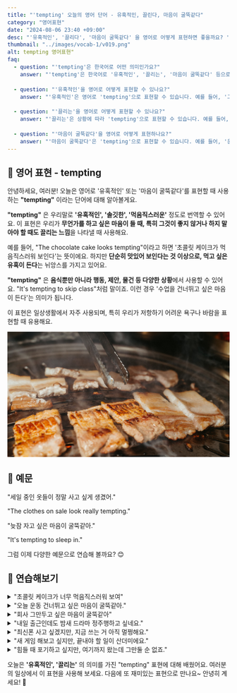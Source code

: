 ```yaml
---
title: "'tempting' 오늘의 영어 단어 - 유혹적인, 끌린다, 마음이 굴뚝같다"
category: "영어표현"
date: "2024-08-06 23:40 +09:00"
desc: "'유혹적인', '끌리다', '마음이 굴뚝같다' 을 영어로 어떻게 표현하면 좋을까요? '그 케이크가 먹음직스러워 보이지만, 난 다이어트 중이야.', '새 게임 해보고 싶지만, 일부터 끝내야 해요.' 등을 영어로 표현하는 법을 배워봅시다. 다양한 예문을 통해서 연습하고 본인의 표현으로 만들어 보세요."
thumbnail: "../images/vocab-1/v019.png"
alt: tempting 영어표현"
faq:
  - question: "'tempting'은 한국어로 어떤 의미인가요?"
    answer: "'tempting'은 한국어로 '유혹적인', '끌리는', '마음이 굴뚝같다' 등으로 번역될 수 있습니다. 무언가를 하고 싶은 마음이 들지만, 그렇게 하는 것이 꼭 좋은 선택은 아닐 때 자주 사용합니다."

  - question: "'유혹적인'을 영어로 어떻게 표현할 수 있나요?"
    answer: "'유혹적인'은 영어로 'tempting'으로 표현할 수 있습니다. 예를 들어, '그 케이크가 너무 유혹적이에요'는 'That cake looks very tempting'으로 말할 수 있습니다."

  - question: "'끌리는'을 영어로 어떻게 표현할 수 있나요?"
    answer: "'끌리는'은 상황에 따라 'tempting'으로 표현할 수 있습니다. 예를 들어, '즉흥 여행이 너무 끌려요'는 'The idea of a spontaneous trip is very tempting'으로 말할 수 있습니다."

  - question: "'마음이 굴뚝같다'을 영어로 어떻게 표현하나요?"
    answer: "'마음이 굴뚝같다'은 'tempting'으로 표현할 수 있습니다. 예를 들어, '운동을 건너뛰고 싶은 마음이 드네요'는 'It's tempting to skip the workout'으로 표현할 수 있습니다."
---
```


## 🌟 영어 표현 - tempting

안녕하세요, 여러분! 오늘은 영어로 '유혹적인' 또는 '마음이 굴뚝같다'를 표현할 때 사용하는 **"tempting"** 이라는 단어에 대해 알아볼게요.

**"tempting"** 은 우리말로 **'유혹적인', '솔깃한', '먹음직스러운'** 정도로 번역할 수 있어요. 이 표현은 우리가 **무언가를 하고 싶은 마음이 들 때, 특히 그것이 좋지 않거나 하지 말아야 할 때도 끌리는 느낌**을 나타낼 때 사용해요.

예를 들어, "The chocolate cake looks tempting"이라고 하면 '초콜릿 케이크가 먹음직스러워 보인다'는 뜻이에요. 하지만 **단순히 맛있어 보인다는 것 이상으로, 먹고 싶은 유혹이 든다**는 뉘앙스를 가지고 있어요.

**"tempting"** 은 **음식뿐만 아니라 행동, 제안, 물건 등 다양한 상황**에서 사용할 수 있어요. "It's tempting to skip class"처럼 말이죠. 이런 경우 '수업을 건너뛰고 싶은 마음이 든다'는 의미가 됩니다.

이 표현은 일상생활에서 자주 사용되며, 특히 우리가 저항하기 어려운 욕구나 바람을 표현할 때 유용해요.

<img src="../images/vocab-1/v019-1.png" alt="tempting"/>

## 📖 예문

"세일 중인 옷들이 정말 사고 싶게 생겼어."

"The clothes on sale look really tempting."

"늦잠 자고 싶은 마음이 굴뚝같아."

"It's tempting to sleep in."

그럼 이제 다양한 예문으로 연습해 볼까요? 😊

## 💬 연습해보기

<details>
<summary>"초콜릿 케이크가 너무 먹음직스러워 보여"</summary>
<span>"That chocolate cake looks so tempting."</span>
</details>

<details>
<summary>"오늘 운동 건너뛰고 싶은 마음이 굴뚝같아."</summary>
<span>"It's tempting to skip the gym today."</span>
</details>

<details>
<summary>"회사 그만두고 싶은 마음이 굴뚝같아"</summary>
<span>"The idea of quitting my job is tempting."</span>
</details>

<details>
<summary>"내일 출근인데도 밤새 드라마 정주행하고 싶네요."</summary>
<span>"It's tempting to stay up late <a href="/blog/in-english/071.binge-watch/">binge-watching</a> this show, even though I have work tomorrow."</span>
</details>

<details>
<summary>"최신폰 사고 싶겠지만, 지금 쓰는 거 아직 멀쩡해요."</summary>
<span>"I know it's tempting to buy the latest phone, but your current one still works fine."</span>
</details>

<details>
<summary>"새 게임 해보고 싶지만, 끝내야 할 일이 산더미에요."</summary>
<span>"That new video game looks tempting, but I've got a ton of work to finish first."</span>
</details>

<details>
<summary>"힘들 때 포기하고 싶지만, 여기까지 왔는데 그만둘 순 없죠."</summary>
<span>"It's tempting to give up when things get tough, but we've come too far to quit now."</span>
</details>

오늘은 **'유혹적인', '끌리는'** 의 의미를 가진 "tempting" 표현에 대해 배웠어요. 여러분의 일상에서 이 표현을 사용해 보세요. 다음에 또 재미있는 표현으로 만나요~ 안녕히 계세요! 🚀

